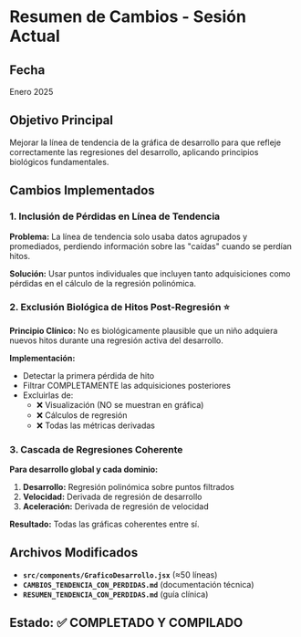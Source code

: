 # Resumen de Cambios - Sesión Actual

## Fecha
Enero 2025

## Objetivo Principal
Mejorar la línea de tendencia de la gráfica de desarrollo para que refleje correctamente las regresiones del desarrollo, aplicando principios biológicos fundamentales.

## Cambios Implementados

### 1. Inclusión de Pérdidas en Línea de Tendencia
**Problema:** La línea de tendencia solo usaba datos agrupados y promediados, perdiendo información sobre las "caídas" cuando se perdían hitos.

**Solución:** Usar puntos individuales que incluyen tanto adquisiciones como pérdidas en el cálculo de la regresión polinómica.

### 2. Exclusión Biológica de Hitos Post-Regresión ⭐
**Principio Clínico:** No es biológicamente plausible que un niño adquiera nuevos hitos durante una regresión activa del desarrollo.

**Implementación:**
- Detectar la primera pérdida de hito
- Filtrar COMPLETAMENTE las adquisiciones posteriores
- Excluirlas de:
  - ❌ Visualización (NO se muestran en gráfica)
  - ❌ Cálculos de regresión
  - ❌ Todas las métricas derivadas

### 3. Cascada de Regresiones Coherente
**Para desarrollo global y cada dominio:**
1. **Desarrollo:** Regresión polinómica sobre puntos filtrados
2. **Velocidad:** Derivada de regresión de desarrollo
3. **Aceleración:** Derivada de regresión de velocidad

**Resultado:** Todas las gráficas coherentes entre sí.

## Archivos Modificados

- **`src/components/GraficoDesarrollo.jsx`** (≈50 líneas)
- **`CAMBIOS_TENDENCIA_CON_PERDIDAS.md`** (documentación técnica)
- **`RESUMEN_TENDENCIA_CON_PERDIDAS.md`** (guía clínica)

## Estado: ✅ COMPLETADO Y COMPILADO

